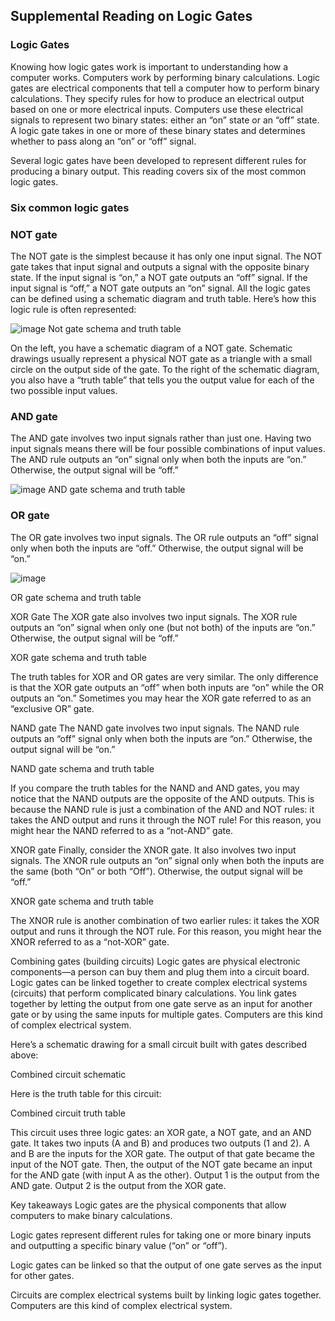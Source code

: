 ## Supplemental Reading on Logic Gates

### Logic Gates
Knowing how logic gates work is important to understanding how a computer works. Computers work by performing binary calculations. Logic gates are electrical components that tell a computer how to perform binary calculations. They specify rules for how to produce an electrical output based on one or more electrical inputs. Computers use these electrical signals to represent two binary states: either an “on” state or an “off” state. A logic gate takes in one or more of these binary states and determines whether to pass along an “on” or “off” signal.

Several logic gates have been developed to represent different rules for producing a binary output. This reading covers six of the most common logic gates. 

### Six common logic gates

### NOT gate 
The NOT gate is the simplest because it has only one input signal. The NOT gate takes that input signal and outputs a signal with the opposite binary state. If the input signal is “on,” a NOT gate outputs an “off” signal. If the input signal is “off,” a NOT gate outputs an “on” signal. All the logic gates can be defined using a schematic diagram and truth table. Here’s how this logic rule is often represented:

![image](https://github.com/adeleke123/IT-Support/assets/51156057/d8585bbc-b389-4ee3-aa95-4c862a3e0cd4)
Not gate schema and truth table

On the left, you have a schematic diagram of a NOT gate. Schematic drawings usually represent a physical NOT gate as a triangle with a small circle on the output side of the gate. To the right of the schematic diagram, you also have a “truth table” that tells you the output value for each of the two possible input values.

### AND gate

The AND gate involves two input signals rather than just one. Having two input signals means there will be four possible combinations of input values. The AND rule outputs an “on” signal only when both the inputs are “on.” Otherwise, the output signal will be “off.”

![image](https://github.com/adeleke123/IT-Support/assets/51156057/ec2a3e3c-4e32-4a32-aaf0-766d4251445c)
AND gate schema and truth table

### OR gate 
The OR gate involves two input signals. The OR rule outputs an “off” signal only when both the inputs are “off.” Otherwise, the output signal will be “on.”

![image](https://github.com/adeleke123/IT-Support/assets/51156057/8d492e71-08a1-4617-9bf0-a030c84886a7)

OR gate schema and truth table

XOR Gate 
The XOR gate also involves two input signals. The XOR rule outputs an “on” signal when only one (but not both) of the inputs are “on.” Otherwise, the output signal will be “off.”


XOR gate schema and truth table

The truth tables for XOR and OR gates are very similar. The only difference is that the XOR gate outputs an “off” when both inputs are “on” while the OR outputs an “on.” Sometimes you may hear the XOR gate referred to as an “exclusive OR” gate.

NAND gate 
The NAND gate involves two input signals. The NAND rule outputs an “off” signal only when both the inputs are “on.” Otherwise, the output signal will be “on.”


NAND gate schema and truth table

If you compare the truth tables for the NAND and AND gates, you may notice that the NAND outputs are the opposite of the AND outputs. This is because the NAND rule is just a combination of the AND and NOT rules: it takes the AND output and runs it through the NOT rule! For this reason, you might hear the NAND referred to as a “not-AND” gate.

XNOR gate 
Finally, consider the XNOR gate. It also involves two input signals. The XNOR rule outputs an “on” signal only when both the inputs are the same (both “On” or both “Off”). Otherwise, the output signal will be “off.”


XNOR gate schema and truth table

The XNOR rule is another combination of two earlier rules: it takes the XOR output and runs it through the NOT rule. For this reason, you might hear the XNOR referred to as a “not-XOR” gate.

Combining gates (building circuits)
Logic gates are physical electronic components—a person can buy them and plug them into a circuit board. Logic gates can be linked together to create complex electrical systems (circuits) that perform complicated binary calculations. You link gates together by letting the output from one gate serve as an input for another gate or by using the same inputs for multiple gates. Computers are this kind of complex electrical system. 

Here’s a schematic drawing for a small circuit built with gates described above:


Combined circuit schematic

Here is the truth table for this circuit:


Combined circuit truth table

This circuit uses three logic gates: an XOR gate, a NOT gate, and an AND gate. It takes two inputs (A and B) and produces two outputs (1 and 2). A and B are the inputs for the XOR gate. The output of that gate became the input of the NOT gate. Then, the output of the NOT gate became an input for the AND gate (with input A as the other). Output 1 is the output from the AND gate. Output 2 is the output from the XOR gate. 

Key takeaways
Logic gates are the physical components that allow computers to make binary calculations.

Logic gates represent different rules for taking one or more binary inputs and outputting a specific binary value (“on” or “off”).

Logic gates can be linked so that the output of one gate serves as the input for other gates.

Circuits are complex electrical systems built by linking logic gates together. Computers are this kind of complex electrical system.


